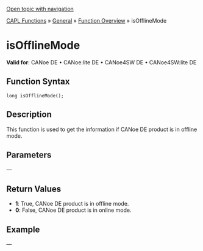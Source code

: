 [Open topic with navigation](../../../../../CANoeDEFamily.htm#Topics/CAPLFunctions/Other/Functions/CAPLfunctionIsOfflineMode.md)

[CAPL Functions](../../CAPLfunctions.md) » [General](../CAPLGeneralStartPage.md) » [Function Overview](../CAPLfunctionsGeneralOverview.md) » isOfflineMode

# isOfflineMode

**Valid for**: CANoe DE • CANoe:lite DE • CANoe4SW DE • CANoe4SW:lite DE

## Function Syntax

```
long isOfflineMode();
```

## Description

This function is used to get the information if CANoe DE product is in offline mode.

## Parameters

—

## Return Values

- **1**: True, CANoe DE product is in offline mode.
- **0**: False, CANoe DE product is in online mode.

## Example

—
